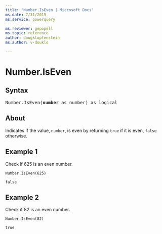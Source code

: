 ```yaml
---
title: "Number.IsEven | Microsoft Docs"
ms.date: 7/31/2019
ms.service: powerquery

ms.reviewer: gepopell
ms.topic: reference
author: dougklopfenstein
ms.author: v-douklo

---
```

# Number.IsEven

## Syntax

<pre>
Number.IsEven(<b>number</b> as number) as logical 
</pre>
  
## About  
Indicates if the value, `number`, is even by returning `true` if it is even, `false` otherwise.

## Example 1
Check if 625 is an even number.

```powerquery-m
Number.IsEven(625)
```

`false`

## Example 2
Check if 82 is an even number.

```powerquery-m
Number.IsEven(82)
```

`true`
